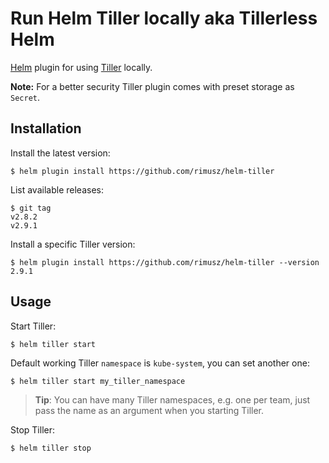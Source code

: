 # Run Helm Tiller locally aka Tillerless Helm

[Helm](https://helm.sh) plugin for using [Tiller](https://docs.helm.sh/using_helm/#installing-tiller) locally.

**Note:** For a better security Tiller plugin comes with preset storage as `Secret`.

## Installation

Install the latest version:

```shell
$ helm plugin install https://github.com/rimusz/helm-tiller
```

List available releases:

```shell
$ git tag
v2.8.2
v2.9.1
```

Install a specific Tiller version:

```shell
$ helm plugin install https://github.com/rimusz/helm-tiller --version 2.9.1
```

## Usage

Start Tiller:

```shell
$ helm tiller start
```

Default working Tiller `namespace` is `kube-system`, you can set another one:

```shell
$ helm tiller start my_tiller_namespace
```

> **Tip**: You can have many Tiller namespaces, e.g. one per team, just pass the name as an argument when you starting Tiller.

Stop Tiller:

```shell
$ helm tiller stop
```
